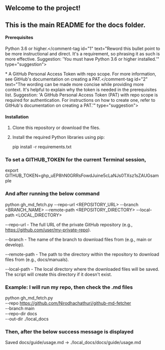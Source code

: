 ## Welcome to the project! 

## This is the main README for the docs folder.

#### Prerequisites

<comment-tag id="1"> Python 3.6 or higher.</comment-tag id="1" text="Reword this bullet point to be more instructional and direct. It's a requirement, so phrasing it as such is more effective. Suggestion: 'You must have Python 3.6 or higher installed.'" type="suggestion">

<comment-tag id="2">* A GitHub Personal Access Token with repo scope. For more information, see GitHub's documentation on creating a PAT.</comment-tag id="2" text="The wording can be made more concise while providing more context. It's helpful to explain why the token is needed in the prerequisites list. Suggestion: 'A GitHub Personal Access Token (PAT) with repo scope is required for authentication. For instructions on how to create one, refer to GitHub's documentation on creating a PAT.'" type="suggestion">


#### Installation

1. Clone this repository or download the files.

2. Install the required Python libraries using pip:

   pip install -r requirements.txt


### To set a GITHUB_TOKEN for the current Terminal session,

export GITHUB_TOKEN=ghp_uEP8hN0GRRsFowdJuine5cLaNJs0TXsz1sZAUGsample

### And after running the below command

python gh_md_fetch.py --repo-url <REPOSITORY_URL> --branch <BRANCH_NAME> --remote-path <REPOSITORY_DIRECTORY> --local-path <LOCAL_DIRECTORY>

--repo-url - The full URL of the private GitHub repository (e.g., https://github.com/user/my-private-repo).

--branch - The name of the branch to download files from (e.g., main or develop).

--remote-path - The path to the directory within the repository to download files from (e.g., docs/manuals).

--local-path - The local directory where the downloaded files will be saved. The script will create this directory if it doesn't exist.

### Example: I will run my repo, then check the .md files

python gh_md_fetch.py \
  --repo https://github.com/Nirodhachathuri/github-md-fetcher \
  --branch main \
  --repo-dir docs \
  --out-dir ./local_docs

### Then, after the below success message is displayed 

Saved docs/guide/usage.md -> ./local_docs/docs/guide/usage.md
